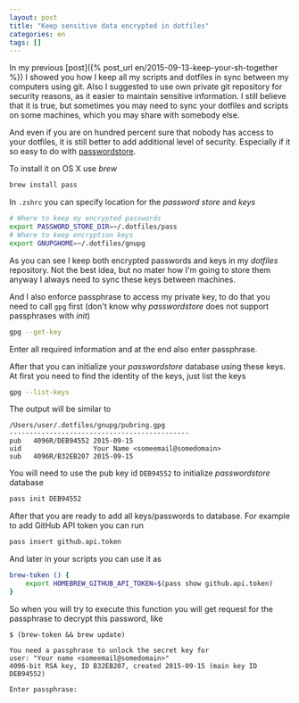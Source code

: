 ```yaml
---
layout: post
title: "Keep sensitive data encrypted in dotfiles"
categories: en
tags: []
---
```


In my previous [post]({% post_url en/2015-09-13-keep-your-sh-together %})
I showed you how I keep all my scripts and dotfiles in sync
between my computers using git. Also I suggested to use
own private git repository for security reasons, as it easier to maintain
sensitive information.
I still believe that it is true, but sometimes you may need to sync your
dotfiles and scripts on some machines, which you may share with somebody else.

And even if you are on hundred percent sure that nobody has access to your dotfiles, it
is still better to add additional level of security. Especially if it so easy to
do with [passwordstore](http://www.passwordstore.org).

To install it on OS X use *brew*

```bash
brew install pass
```

In `.zshrc` you can specify location for the *password store* and *keys*

```bash
# Where to keep my encrypted passwords
export PASSWORD_STORE_DIR=~/.dotfiles/pass
# Where to keep encryption keys
export GNUPGHOME=~/.dotfiles/gnupg
```

As you can see I keep both encrypted passwords and keys in my *dotfiles*
repository. Not the best idea, but no mater how I'm going to store them anyway
I always need to sync these keys between machines.

And I also enforce passphrase to access my private key, to do that you need
to call `gpg` first (don't know why *passwordstore* does not support passphrases
with *init*)

```bash
gpg --get-key
```

Enter all required information and at the end also enter passphrase.

After that you can initialize your *passwordstore* database using these keys.
At first you need to find the identity of the keys, just list the keys

```bash
gpg --list-keys
```

The output will be similar to

```text
/Users/user/.dotfiles/gnupg/pubring.gpg
---------------------------------------------
pub   4096R/DEB94552 2015-09-15
uid                  Your Name <someemail@somedomain>
sub   4096R/B32EB207 2015-09-15
```

You will need to use the pub key id `DEB94552` to initialize *passwordstore*
database

```bash
pass init DEB94552
```

After that you are ready to add all keys/passwords to database. For example
to add GitHub API token you can run

```bash
pass insert github.api.token
```

And later in your scripts you can use it as

```bash
brew-token () {
	export HOMEBREW_GITHUB_API_TOKEN=$(pass show github.api.token)
}
```

So when you will try to execute this function you will get request for the
passphrase to decrypt this password, like

```
$ (brew-token && brew update)

You need a passphrase to unlock the secret key for
user: "Your name <someemail@somedomain>"
4096-bit RSA key, ID B32EB207, created 2015-09-15 (main key ID DEB94552)

Enter passphrase:
```
